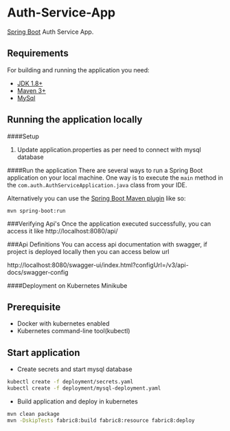 # Auth-Service-App


[Spring Boot](http://projects.spring.io/spring-boot/) Auth Service App.

## Requirements

For building and running the application you need:

- [JDK 1.8+](http://www.oracle.com/technetwork/java/javase/downloads/jdk8-downloads-2133151.html)
- [Maven 3+](https://maven.apache.org)
- [MySql](https://www.mysql.com/)
## Running the application locally

####Setup
1. Update application.properties as per need to connect with mysql database

####Run the application
There are several ways to run a Spring Boot application on your local machine. One way is to execute the `main` method in the `com.auth.AuthServiceApplication.java` class from your IDE.

Alternatively you can use the [Spring Boot Maven plugin](https://docs.spring.io/spring-boot/docs/current/reference/html/build-tool-plugins-maven-plugin.html) like so:

```shell
mvn spring-boot:run
```

###Verifying Api's 
Once the application executed successfully, you can access it like http://localhost:8080/api/<your-api>

###Api Definitions 
You can access api documentation with swagger, if project is deployed locally then you can access below url

http://localhost:8080/swagger-ui/index.html?configUrl=/v3/api-docs/swagger-config

####Deployment on Kubernetes Minikube

## Prerequisite

- Docker with kubernetes enabled
- Kubernetes command-line tool(kubectl)

## Start application

- Create secrets and start mysql database

```sh
kubectl create -f deployment/secrets.yaml
kubectl create -f deployment/mysql-deployment.yaml
```

- Build application and deploy in kubernetes

```sh
mvn clean package
mvn -DskipTests fabric8:build fabric8:resource fabric8:deploy
```